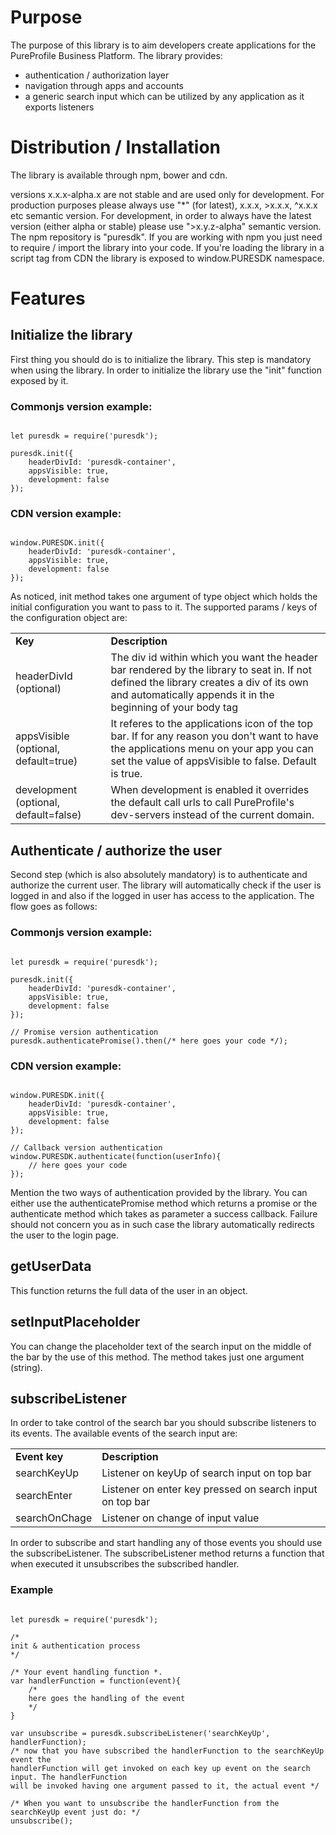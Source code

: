 # Purpose
The purpose of this library is to aim developers create applications for the PureProfile Business Platform.
The library provides:
* authentication / authorization layer
* navigation through apps and accounts
* a generic search input which can be utilized by any application as it exports listeners

# Distribution / Installation
The library is available through npm, bower and cdn.

versions x.x.x-alpha.x are not stable and are used only for development. For production purposes please always use
"*" (for latest), x.x.x, >x.x.x, ^x.x.x etc semantic version.
For development, in order to always have the latest version (either alpha or stable) please use ">x.y.z-alpha" semantic version.
The npm repository is "puresdk".
If you are working with npm you just need to require / import the library into your code. If you're loading the library
in a script tag from CDN the library is exposed to window.PURESDK namespace.

# Features
## Initialize the library
First thing you should do is to initialize the library. This step is mandatory when using the library.
In order to initialize the library use the "init" function exposed by it.

### Commonjs version example:
<pre lang="javascript"><code>
let puresdk = require('puresdk');

puresdk.init({
    headerDivId: 'puresdk-container',
    appsVisible: true,
    development: false
});
</code></pre>

### CDN version example:
<pre lang="javascript"><code>
window.PURESDK.init({
    headerDivId: 'puresdk-container',
    appsVisible: true,
    development: false
});
</code></pre>

As noticed, init method takes one argument of type object which holds the initial configuration you want to pass to it.
The supported params / keys of the configuration object are:
<table width="100%" cellspacing="0" cellpadding="0">
    <tr>
        <td><b>Key</b></td>
        <td><b>Description</b></td>
    </tr>
    <tr>
        <td>headerDivId (optional)</td>
        <td>The div id within which you want the header bar rendered by the library to seat in. If not defined the library
        creates a div of its own and automatically appends it in the beginning of your body tag</td>
    </tr>
    <tr>
        <td>appsVisible (optional, default=true)</td>
        <td>It referes to the applications icon of the top bar. If for any reason you don't want to have the applications
        menu on your app you can set the value of appsVisible to false. Default is true.</td>
    </tr>
    <tr>
        <td>development (optional, default=false)</td>
        <td>When development is enabled it overrides the default call urls to call PureProfile's dev-servers instead of the current domain.</td>
    </tr>
</table>

## Authenticate / authorize the user
Second step (which is also absolutely mandatory) is to authenticate and authorize the current user. The library will automatically
check if the user is logged in and also if the logged in user has access to the application. The flow goes as follows:

### Commonjs version example:
<pre lang="javascript"><code>
let puresdk = require('puresdk');

puresdk.init({
    headerDivId: 'puresdk-container',
    appsVisible: true,
    development: false
});

// Promise version authentication
puresdk.authenticatePromise().then(/* here goes your code */);
</code></pre>

### CDN version example:
<pre lang="javascript"><code>
window.PURESDK.init({
    headerDivId: 'puresdk-container',
    appsVisible: true,
    development: false
});

// Callback version authentication
window.PURESDK.authenticate(function(userInfo){
    // here goes your code
});
</code></pre>

Mention the two ways of authentication provided by the library. You can either use the authenticatePromise method which
returns a promise or the authenticate method which takes as parameter a success callback. Failure should not concern you as
in such case the library automatically redirects the user to the login page.

## getUserData
This function returns the full data of the user in an object.

## setInputPlaceholder
You can change the placeholder text of the search input on the middle of the bar by the use of this method. The method takes
just one argument (string).

## subscribeListener
In order to take control of the search bar you should subscribe listeners to its events. The available events of the search
input are:
<table width="100%" cellspacing="0" cellpadding="0">
    <tr>
        <td><b>Event key</b></td>
        <td><b>Description</b></td>
    </tr>
    <tr>
        <td>searchKeyUp</td>
        <td>Listener on keyUp of search input on top bar</td>
    </tr>
    <tr>
        <td>searchEnter</td>
        <td>Listener on enter key pressed on search input on top bar</td>
    </tr>
    <tr>
        <td>searchOnChage</td>
        <td>Listener on change of input value</td>
    </tr>
</table>
In order to subscribe and start handling any of those events you should use the subscribeListener.
The subscribeListener method returns a function that when executed it unsubscribes the subscribed handler.

### Example
<pre lang="javascript"><code>
let puresdk = require('puresdk');

/*
init & authentication process
*/

/* Your event handling function *.
var handlerFunction = function(event){
    /*
    here goes the handling of the event
    */
}

var unsubscribe = puresdk.subscribeListener('searchKeyUp', handlerFunction);
/* now that you have subscribed the handlerFunction to the searchKeyUp event the
handlerFunction will get invoked on each key up event on the search input. The handlerFunction
will be invoked having one argument passed to it, the actual event */

/* When you want to unsubscribe the handlerFunction from the searchKeyUp event just do: */
unsubscribe();
</code></pre>
